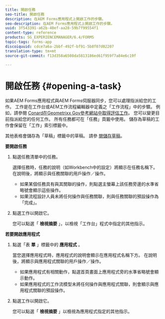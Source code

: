 ```yaml
---
title: 開啟任務
seo-title: 開啟任務
description: 在AEM Forms應用程式上開啟工作的步驟。
seo-description: 在AEM Forms應用程式上開啟工作的步驟。
uuid: 3f543391-a62b-40ef-aa28-59b7f99554f1
content-type: reference
products: SG_EXPERIENCEMANAGER/6.4/FORMS
topic-tags: forms-app
discoiquuid: cdce7a6a-2bbf-492f-bf91-5b8f07d02207
translation-type: tm+mt
source-git-commit: f13d358a6508da5813186ed61f959f7a84e6c19f

---
```



# 開啟任務 {#opening-a-task}

如果AEM Forms應用程式與AEM Forms伺服器同步，您可以處理指派給您的工作。 工作是在工作台或AEM工作流程編輯器中定義之「工作流程」中的步驟。 例如，請參閱 [Conard在Geometrixx Gov參考網站中取得評估工作](/help/forms/using/gov-reference-site-walkthrough.md#conard-assessment-task)。 您可以變更目前指派給您的任何工作。 所有任務都可在「任務」頁籤中使用。 儲存為草稿的工作會保留在「工作」索引標籤中。

其他表格會儲存為「草稿」標籤中的草稿。 請參 [閱儲存草稿](/help/forms/using/save-as-draft.md)。

**要開啟任務**

1. 點選任務清單中的任務。

   選擇任務時，任務的說明（如Workbench中的設定）將顯示在任務名稱下。 在說明後，將顯示與任務關聯的用戶操作／操作。

   * 如果某個任務具有與其關聯的操作，則點選主螢幕上該任務旁邊的水準省略號會顯示這些操作。
   * 如果流程設計人員未將任何操作與任務關聯，則與任務關聯的預設操作為「完成」。

1. 點選工作以開啟它。

   您可以點選「 **檢視摘要** 」，以檢視「工作台」程式中指定的其他指示。

**若要開啟應用程式**

1. 點選「表 **單** 」標籤中的 **應用程式** 。

   當您選擇應用程式時，應用程式的說明會顯示在應用程式名稱下方。 在說明後，將顯示與應用程式關聯的用戶操作／操作。

   * 如果應用程式有相關動作，點選首頁畫面上應用程式旁的水準省略號會顯示動作。
   * 如果應用程式的工作流模型未將任何操作與應用程式關聯，則會顯示與應用程式關聯的預設操作。

1. 點選工作以開啟它。

   您可以點選「 **檢視摘要** 」以檢視為應用程式指定的其他指示。
